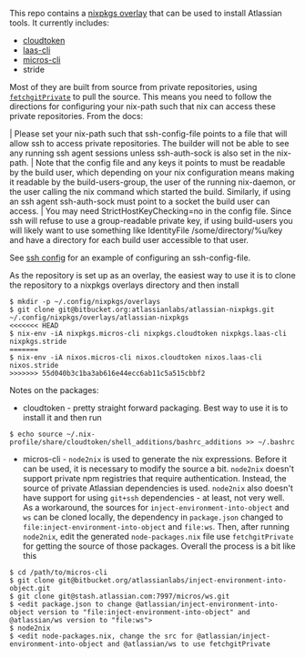 This repo contains a [nixpkgs overlay](https://nixos.org/nixpkgs/manual/#chap-overlays) that can be used to install Atlassian tools. It currently includes:

* [cloudtoken](https://extranet.atlassian.com/pages/viewpage.action?pageId=3110863330)
* [laas-cli](https://extranet.atlassian.com/display/OBSERVABILITY/LaaS+CLI)
* [micros-cli](https://extranet.atlassian.com/display/MICROS/Micros+CLI)
* stride

Most of they are built from source from private repositories, using [`fetchgitPrivate`](https://github.com/NixOS/nixpkgs/blob/master/pkgs/build-support/fetchgit/private.nix) to pull the source. This means you need to follow the directions for configuring your nix-path such that nix can access these private repositories. From the docs:

| Please set your nix-path such that ssh-config-file points to a file that will allow ssh to access private repositories. The builder will not be able to see any running ssh agent sessions unless ssh-auth-sock is also set in the nix-path.
| Note that the config file and any keys it points to must be readable by the build user, which depending on your nix configuration means making it readable by the build-users-group, the user of the running nix-daemon, or the user calling the nix command which started the build. Similarly, if using an ssh agent ssh-auth-sock must point to a socket the build user can access.
| You may need StrictHostKeyChecking=no in the config file. Since ssh will refuse to use a group-readable private key, if using build-users you will likely want to use something like IdentityFile /some/directory/%u/key and have a directory for each build user accessible to that user.

See [ssh config](https://github.com/NixOS/nixpkgs/issues/4004) for an example of configuring an ssh-config-file.

As the repository is set up as an overlay, the easiest way to use it is to clone the repository to a nixpkgs overlays directory and then install

```
$ mkdir -p ~/.config/nixpkgs/overlays
$ git clone git@bitbucket.org:atlassianlabs/atlassian-nixpkgs.git ~/.config/nixpkgs/overlays/atlassian-nixpkgs
<<<<<<< HEAD
$ nix-env -iA nixpkgs.micros-cli nixpkgs.cloudtoken nixpkgs.laas-cli nixpkgs.stride
=======
$ nix-env -iA nixos.micros-cli nixos.cloudtoken nixos.laas-cli nixos.stride
>>>>>>> 55d040b3c1ba3ab616e44ecc6ab11c5a515cbbf2
```

Notes on the packages:

* cloudtoken - pretty straight forward packaging. Best way to use it is to install it and then run

```
$ echo source ~/.nix-profile/share/cloudtoken/shell_additions/bashrc_additions >> ~/.bashrc
```

* micros-cli - `node2nix` is used to generate the nix expressions. Before it can be used, it is necessary to modify the source a bit. `node2nix` doesn't support private npm registries that require authentication. Instead, the source of private Atlassian dependencies is used. `node2nix` also doesn't have support for using `git+ssh` dependencies - at least, not very well. As a workaround, the sources for `inject-environment-into-object` and `ws` can be cloned locally, the dependency in `package.json` changed to `file:inject-environment-into-object` and `file:ws`. Then, after running `node2nix`, edit the generated `node-packages.nix` file use `fetchgitPrivate` for getting the source of those packages. Overall the process is a bit like this

```
$ cd /path/to/micros-cli
$ git clone git@bitbucket.org/atlassianlabs/inject-environment-into-object.git
$ git clone git@stash.atlassian.com:7997/micros/ws.git
$ <edit package.json to change @atlassian/inject-environment-into-object version to "file:inject-environment-into-object" and @atlassian/ws version to "file:ws">
$ node2nix
$ <edit node-packages.nix, change the src for @atlassian/inject-environment-into-object and @atlassian/ws to use fetchgitPrivate
```

